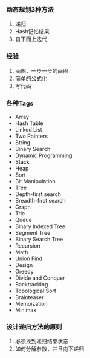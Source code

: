 ### 动态规划3种方法
1. 递归
2. Hash记忆结果
3. 自下而上迭代

### 经验
1. 画图，一步一步的画图
2. 简单的公式化
3. 写代码

### 各种Tags
- Array
- Hash Table
- Linked List
- Two Pointers
- String
- Binary Search
- Dynamic Programming
- Stack
- Heap
- Sort
- Bit Manipulation
- Tree
- Depth-first search
- Breadth-first search
- Graph
- Trie
- Queue
- Binary Indexed Tree
- Segment Tree
- Binary Search Tree
- Recursion
- Math
- Union Find
- Design
- Greedy
- Divide and Conquer
- Backtracking
- Topological Sort
- Brainteaser
- Memoization
- Minimax

### 设计递归方法的原则
1. 必须找到递归结束状态
2. 如何分解参数，并且向下递归

